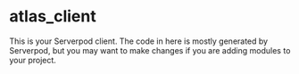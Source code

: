 # atlas_client

This is your Serverpod client. The code in here is mostly generated by
Serverpod, but you may want to make changes if you are adding modules to your
project.
